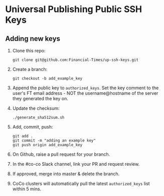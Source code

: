 Universal Publishing Public SSH Keys
======


Adding new keys
----


1. Clone this repo:

    ```
    git clone git@github.com:Financial-Times/up-ssh-keys.git
    ```

2. Create a branch:

    ```
    git checkout -b add_example_key
    ```

3. Append the public key to `authorized_keys`. Set the key comment to the user's FT email address - NOT the username@hostname of the server they generated the key on.

4. Update the checksum:

    ```
    ./generate_sha512sum.sh
    ```

5. Add, commit, push:

    ```
    git add .
    git commit -m "adding an example key"
    git push origin add_example_key
    ```

6. On Github, raise a pull request for your branch.

7. In the #co-co Slack channel, link your PR and request review.

8. If approved, merge into master & delete the branch.

9. CoCo clusters will automatically pull the latest `authorized_keys` list within 5 mins.


